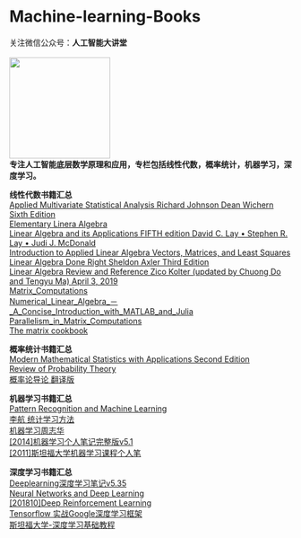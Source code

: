 # Machine-learning-Books
关注微信公众号：**人工智能大讲堂**<br />  
<img width="180" src="https://mmbiz.qpic.cn/mmbiz_jpg/gWS53OdTR9QUHibcnbqRrHCkPsrcpsFWN5uic1ibz15Q7OCpyHFkibpkichVf9BulRibALcseNcvQ0aPAImRwApTEmIA/0?wx_fmt=jpeg"><br /> 
**专注人工智能底层数学原理和应用，专栏包括线性代数，概率统计，机器学习，深度学习。**<br /> 
 

**线性代数书籍汇总**<br />
[Applied Multivariate Statistical Analysis Richard Johnson Dean Wichern Sixth Edition](https://mp.weixin.qq.com/s?__biz=Mzg5MzY2MjMxMg==&mid=2247505665&idx=1&sn=da075573b0e2fc5f8a9d2fda2b542426&chksm=c029f206f75e7b105f7728e62a79d83cbf9b5fd63009341f76a9f1c6d796cd7be0d3f6733d64#rd)<br /> 
[Elementary Linera Algebra](https://mp.weixin.qq.com/s?__biz=Mzg5MzY2MjMxMg==&mid=2247505665&idx=1&sn=da075573b0e2fc5f8a9d2fda2b542426&chksm=c029f206f75e7b105f7728e62a79d83cbf9b5fd63009341f76a9f1c6d796cd7be0d3f6733d64#rd)<br /> 
[Linear Algebra and its Applications FIFTH edition David C. Lay • Stephen R. Lay • Judi J. McDonald](https://mp.weixin.qq.com/s?__biz=Mzg5MzY2MjMxMg==&mid=2247505665&idx=1&sn=da075573b0e2fc5f8a9d2fda2b542426&chksm=c029f206f75e7b105f7728e62a79d83cbf9b5fd63009341f76a9f1c6d796cd7be0d3f6733d64#rd)<br /> 
[Introduction to Applied Linear Algebra Vectors, Matrices, and Least Squares](https://mp.weixin.qq.com/s?__biz=Mzg5MzY2MjMxMg==&mid=2247505665&idx=1&sn=da075573b0e2fc5f8a9d2fda2b542426&chksm=c029f206f75e7b105f7728e62a79d83cbf9b5fd63009341f76a9f1c6d796cd7be0d3f6733d64#rd)<br /> 
[Linear Algebra Done Right Sheldon Axler Third Edition](https://mp.weixin.qq.com/s?__biz=Mzg5MzY2MjMxMg==&mid=2247505665&idx=1&sn=da075573b0e2fc5f8a9d2fda2b542426&chksm=c029f206f75e7b105f7728e62a79d83cbf9b5fd63009341f76a9f1c6d796cd7be0d3f6733d64#rd)<br />
[Linear Algebra Review and Reference Zico Kolter (updated by Chuong Do and Tengyu Ma) April 3, 2019](https://mp.weixin.qq.com/s?__biz=Mzg5MzY2MjMxMg==&mid=2247505665&idx=1&sn=da075573b0e2fc5f8a9d2fda2b542426&chksm=c029f206f75e7b105f7728e62a79d83cbf9b5fd63009341f76a9f1c6d796cd7be0d3f6733d64#rd)<br /> 
[Matrix_Computations](https://mp.weixin.qq.com/s?__biz=Mzg5MzY2MjMxMg==&mid=2247505665&idx=1&sn=da075573b0e2fc5f8a9d2fda2b542426&chksm=c029f206f75e7b105f7728e62a79d83cbf9b5fd63009341f76a9f1c6d796cd7be0d3f6733d64#rd)<br /> 
[Numerical_Linear_Algebra_－_A_Concise_Introduction_with_MATLAB_and_Julia](https://mp.weixin.qq.com/s?__biz=Mzg5MzY2MjMxMg==&mid=2247505665&idx=1&sn=da075573b0e2fc5f8a9d2fda2b542426&chksm=c029f206f75e7b105f7728e62a79d83cbf9b5fd63009341f76a9f1c6d796cd7be0d3f6733d64#rd)<br /> 
[Parallelism_in_Matrix_Computations](https://mp.weixin.qq.com/s?__biz=Mzg5MzY2MjMxMg==&mid=2247505665&idx=1&sn=da075573b0e2fc5f8a9d2fda2b542426&chksm=c029f206f75e7b105f7728e62a79d83cbf9b5fd63009341f76a9f1c6d796cd7be0d3f6733d64#rd)<br /> 
[The matrix cookbook](https://mp.weixin.qq.com/s?__biz=Mzg5MzY2MjMxMg==&mid=2247505665&idx=1&sn=da075573b0e2fc5f8a9d2fda2b542426&chksm=c029f206f75e7b105f7728e62a79d83cbf9b5fd63009341f76a9f1c6d796cd7be0d3f6733d64#rd)<br /> 


**概率统计书籍汇总**<br /> 
[Modern Mathematical Statistics with Applications Second Edition](https://mp.weixin.qq.com/s?__biz=Mzg5MzY2MjMxMg==&mid=2247505665&idx=1&sn=da075573b0e2fc5f8a9d2fda2b542426&chksm=c029f206f75e7b105f7728e62a79d83cbf9b5fd63009341f76a9f1c6d796cd7be0d3f6733d64#rd)<br /> 
[Review of Probability Theory](https://mp.weixin.qq.com/s?__biz=Mzg5MzY2MjMxMg==&mid=2247505665&idx=1&sn=da075573b0e2fc5f8a9d2fda2b542426&chksm=c029f206f75e7b105f7728e62a79d83cbf9b5fd63009341f76a9f1c6d796cd7be0d3f6733d64#rd)<br /> 
[概率论导论  翻译版](https://mp.weixin.qq.com/s?__biz=Mzg5MzY2MjMxMg==&mid=2247505665&idx=1&sn=da075573b0e2fc5f8a9d2fda2b542426&chksm=c029f206f75e7b105f7728e62a79d83cbf9b5fd63009341f76a9f1c6d796cd7be0d3f6733d64#rd)<br /> 




**机器学习书籍汇总**<br /> 
[Pattern Recognition and Machine Learning](https://mp.weixin.qq.com/s?__biz=Mzg5MzY2MjMxMg==&mid=2247505665&idx=1&sn=da075573b0e2fc5f8a9d2fda2b542426&chksm=c029f206f75e7b105f7728e62a79d83cbf9b5fd63009341f76a9f1c6d796cd7be0d3f6733d64#rd)<br /> 
[李航 统计学习方法](https://mp.weixin.qq.com/s?__biz=Mzg5MzY2MjMxMg==&mid=2247505665&idx=1&sn=da075573b0e2fc5f8a9d2fda2b542426&chksm=c029f206f75e7b105f7728e62a79d83cbf9b5fd63009341f76a9f1c6d796cd7be0d3f6733d64#rd)<br /> 
[机器学习周志华](https://mp.weixin.qq.com/s?__biz=Mzg5MzY2MjMxMg==&mid=2247505665&idx=1&sn=da075573b0e2fc5f8a9d2fda2b542426&chksm=c029f206f75e7b105f7728e62a79d83cbf9b5fd63009341f76a9f1c6d796cd7be0d3f6733d64#rd)<br /> 
[[2014]机器学习个人笔记完整版v5.1](https://mp.weixin.qq.com/s?__biz=Mzg5MzY2MjMxMg==&mid=2247505665&idx=1&sn=da075573b0e2fc5f8a9d2fda2b542426&chksm=c029f206f75e7b105f7728e62a79d83cbf9b5fd63009341f76a9f1c6d796cd7be0d3f6733d64#rd)<br />
[[2011]斯坦福大学机器学习课程个人笔](https://mp.weixin.qq.com/s?__biz=Mzg5MzY2MjMxMg==&mid=2247505665&idx=1&sn=da075573b0e2fc5f8a9d2fda2b542426&chksm=c029f206f75e7b105f7728e62a79d83cbf9b5fd63009341f76a9f1c6d796cd7be0d3f6733d64#rd)<br />




**深度学习书籍汇总**<br /> 
[Deeplearning深度学习笔记v5.35](https://mp.weixin.qq.com/s?__biz=Mzg5MzY2MjMxMg==&mid=2247505665&idx=1&sn=da075573b0e2fc5f8a9d2fda2b542426&chksm=c029f206f75e7b105f7728e62a79d83cbf9b5fd63009341f76a9f1c6d796cd7be0d3f6733d64#rd)<br />
[Neural Networks and Deep Learning](https://mp.weixin.qq.com/s?__biz=Mzg5MzY2MjMxMg==&mid=2247505665&idx=1&sn=da075573b0e2fc5f8a9d2fda2b542426&chksm=c029f206f75e7b105f7728e62a79d83cbf9b5fd63009341f76a9f1c6d796cd7be0d3f6733d64#rd)<br /> 
[[201810]Deep Reinforcement Learning](https://mp.weixin.qq.com/s?__biz=Mzg5MzY2MjMxMg==&mid=2247505665&idx=1&sn=da075573b0e2fc5f8a9d2fda2b542426&chksm=c029f206f75e7b105f7728e62a79d83cbf9b5fd63009341f76a9f1c6d796cd7be0d3f6733d64#rd)<br /> 
[Tensorflow 实战Google深度学习框架](https://mp.weixin.qq.com/s?__biz=Mzg5MzY2MjMxMg==&mid=2247505665&idx=1&sn=da075573b0e2fc5f8a9d2fda2b542426&chksm=c029f206f75e7b105f7728e62a79d83cbf9b5fd63009341f76a9f1c6d796cd7be0d3f6733d64#rd)<br /> 
[斯坦福大学-深度学习基础教程](https://mp.weixin.qq.com/s?__biz=Mzg5MzY2MjMxMg==&mid=2247505665&idx=1&sn=da075573b0e2fc5f8a9d2fda2b542426&chksm=c029f206f75e7b105f7728e62a79d83cbf9b5fd63009341f76a9f1c6d796cd7be0d3f6733d64#rd)<br /> 



